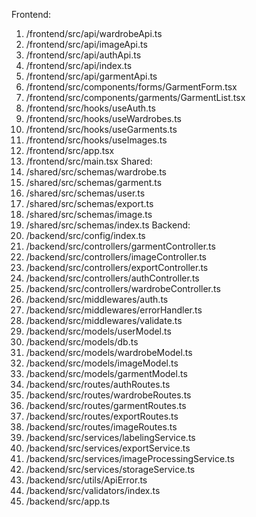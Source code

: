 Frontend:
1. /frontend/src/api/wardrobeApi.ts
2. /frontend/src/api/imageApi.ts
3. /frontend/src/api/authApi.ts
4. /frontend/src/api/index.ts
5. /frontend/src/api/garmentApi.ts
6. /frontend/src/components/forms/GarmentForm.tsx
7. /frontend/src/components/garments/GarmentList.tsx
8. /frontend/src/hooks/useAuth.ts
9. /frontend/src/hooks/useWardrobes.ts
10. /frontend/src/hooks/useGarments.ts
11. /frontend/src/hooks/useImages.ts
12. /frontend/src/app.tsx
13. /frontend/src/main.tsx
Shared:
1. /shared/src/schemas/wardrobe.ts
2. /shared/src/schemas/garment.ts
3. /shared/src/schemas/user.ts
4. /shared/src/schemas/export.ts
5. /shared/src/schemas/image.ts
6. /shared/src/schemas/index.ts
Backend:
1. /backend/src/config/index.ts
2. /backend/src/controllers/garmentController.ts
3. /backend/src/controllers/imageController.ts
4. /backend/src/controllers/exportController.ts
5. /backend/src/controllers/authController.ts
6. /backend/src/controllers/wardrobeController.ts
7. /backend/src/middlewares/auth.ts
8. /backend/src/middlewares/errorHandler.ts
9. /backend/src/middlewares/validate.ts
10. /backend/src/models/userModel.ts
11. /backend/src/models/db.ts
12. /backend/src/models/wardrobeModel.ts
13. /backend/src/models/imageModel.ts
14. /backend/src/models/garmentModel.ts
15. /backend/src/routes/authRoutes.ts
16. /backend/src/routes/wardrobeRoutes.ts
17. /backend/src/routes/garmentRoutes.ts
18. /backend/src/routes/exportRoutes.ts
19. /backend/src/routes/imageRoutes.ts
20. /backend/src/services/labelingService.ts
21. /backend/src/services/exportService.ts
22. /backend/src/services/imageProcessingService.ts
23. /backend/src/services/storageService.ts
24. /backend/src/utils/ApiError.ts
25. /backend/src/validators/index.ts
26. /backend/src/app.ts